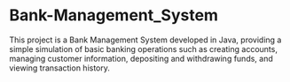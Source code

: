 # Bank-Management_System
This project is a Bank Management System developed in Java, providing a simple simulation of basic banking operations such as creating accounts, managing customer information, depositing and withdrawing funds, and viewing transaction history.
